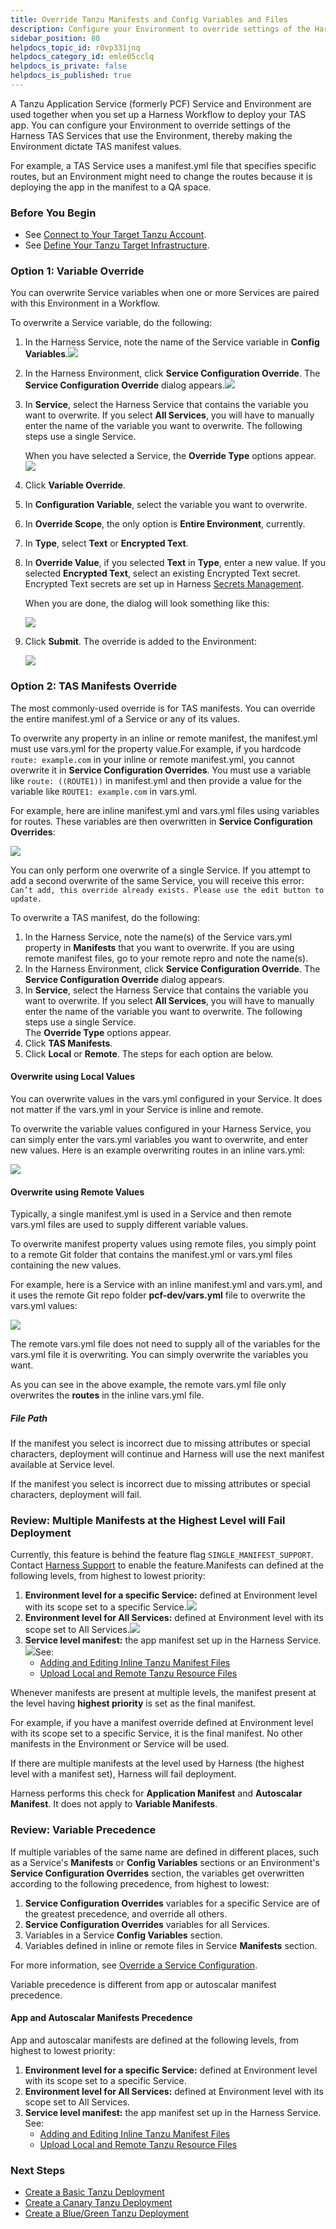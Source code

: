 ```yaml
---
title: Override Tanzu Manifests and Config Variables and Files
description: Configure your Environment to override settings of the Harness PCF Services that use the Environment, thereby making the Environment dictate PCF manifest values.
sidebar_position: 80
helpdocs_topic_id: r0vp331jnq
helpdocs_category_id: emle05cclq
helpdocs_is_private: false
helpdocs_is_published: true
---
```


A Tanzu Application Service (formerly PCF) Service and Environment are used together when you set up a Harness Workflow to deploy your TAS app. You can configure your Environment to override settings of the Harness TAS Services that use the Environment, thereby making the Environment dictate TAS manifest values.

For example, a TAS Service uses a manifest.yml file that specifies specific routes, but an Environment might need to change the routes because it is deploying the app in the manifest to a QA space.


### Before You Begin

* See [Connect to Your Target Tanzu Account](connect-to-your-target-pcf-account.md).
* See [Define Your Tanzu Target Infrastructure](define-your-pcf-target-infrastructure.md).

### Option 1: Variable Override

You can overwrite Service variables when one or more Services are paired with this Environment in a Workflow.

To overwrite a Service variable, do the following:

1. In the Harness Service, note the name of the Service variable in **Config Variables**.![](./static/override-pcf-manifests-and-config-variables-and-files-72.png)
2. In the Harness Environment, click **Service Configuration Override**. The **Service Configuration Override** dialog appears.![](./static/override-pcf-manifests-and-config-variables-and-files-73.png)
3. In **Service**, select the Harness Service that contains the variable you want to overwrite. If you select **All Services**, you will have to manually enter the name of the variable you want to overwrite. The following steps use a single Service.  
	  
	When you have selected a Service, the **Override Type** options appear.
	![](./static/override-pcf-manifests-and-config-variables-and-files-74.png)	
	
4. Click **Variable Override**.
5. In **Configuration Variable**, select the variable you want to overwrite.
6. In **Override Scope**, the only option is **Entire Environment**, currently.
7. In **Type**, select **Text** or **Encrypted Text**.
8. In **Override Value**, if you selected **Text** in **Type**, enter a new value. If you selected **Encrypted Text**, select an existing Encrypted Text secret. Encrypted Text secrets are set up in Harness [Secrets Management](https://docs.harness.io/article/au38zpufhr-secret-management).  
  
	When you are done, the dialog will look something like this:

	![](./static/override-pcf-manifests-and-config-variables-and-files-75.png)

9. Click **Submit**. The override is added to the Environment:

	![](./static/override-pcf-manifests-and-config-variables-and-files-76.png)

### Option 2: TAS Manifests Override

The most commonly-used override is for TAS manifests. You can override the entire manifest.yml of a Service or any of its values.

To overwrite any property in an inline or remote manifest, the manifest.yml must use vars.yml for the property value.For example, if you hardcode `route: example.com` in your inline or remote manifest.yml, you cannot overwrite it in **Service Configuration Overrides**. You must use a variable like `route: ((ROUTE1))` in manifest.yml and then provide a value for the variable like `ROUTE1: example.com` in vars.yml.

For example, here are inline manifest.yml and vars.yml files using variables for routes. These variables are then overwritten in **Service Configuration Overrides**:

![](./static/override-pcf-manifests-and-config-variables-and-files-77.png)

You can only perform one overwrite of a single Service. If you attempt to add a second overwrite of the same Service, you will receive this error: `Can’t add, this override already exists. Please use the edit button to update.`

To overwrite a TAS manifest, do the following:

1. In the Harness Service, note the name(s) of the Service vars.yml property in **Manifests** that you want to overwrite. If you are using remote manifest files, go to your remote repro and note the name(s).
2. In the Harness Environment, click **Service Configuration Override**. The **Service Configuration Override** dialog appears.
3. In **Service**, select the Harness Service that contains the variable you want to overwrite. If you select **All Services**, you will have to manually enter the name of the variable you want to overwrite. The following steps use a single Service.  
The **Override Type** options appear.
4. Click **TAS Manifests**.
5. Click **Local** or **Remote**. The steps for each option are below.

#### Overwrite using Local Values

You can overwrite values in the vars.yml configured in your Service. It does not matter if the vars.yml in your Service is inline and remote.

To overwrite the variable values configured in your Harness Service, you can simply enter the vars.yml variables you want to overwrite, and enter new values. Here is an example overwriting routes in an inline vars.yml:

![](./static/override-pcf-manifests-and-config-variables-and-files-78.png)

#### Overwrite using Remote Values

Typically, a single manifest.yml is used in a Service and then remote vars.yml files are used to supply different variable values.

To overwrite manifest property values using remote files, you simply point to a remote Git folder that contains the manifest.yml or vars.yml files containing the new values.

For example, here is a Service with an inline manifest.yml and vars.yml, and it uses the remote Git repo folder **pcf-dev/vars.yml** file to overwrite the vars.yml values:

![](./static/override-pcf-manifests-and-config-variables-and-files-79.png)

The remote vars.yml file does not need to supply all of the variables for the vars.yml file it is overwriting. You can simply overwrite the variables you want.

As you can see in the above example, the remote vars.yml file only overwrites the **routes** in the inline vars.yml file.

##### File Path

If the manifest you select is incorrect due to missing attributes or special characters, deployment will continue and Harness will use the next manifest available at Service level.

If the manifest you select is incorrect due to missing attributes or special characters, deployment will fail.

### Review: Multiple Manifests at the Highest Level will Fail Deployment

Currently, this feature is behind the feature flag `SINGLE_MANIFEST_SUPPORT`. Contact [Harness Support](mailto:support@harness.io) to enable the feature.Manifests can defined at the following levels, from highest to lowest priority:

1. **Environment level for a specific Service:** defined at Environment level with its scope set to a specific Service.![](./static/override-pcf-manifests-and-config-variables-and-files-80.png)
2. **Environment level for All Services:** defined at Environment level with its scope set to All Services.![](./static/override-pcf-manifests-and-config-variables-and-files-81.png)
3. **Service level manifest:** the app manifest set up in the Harness Service.![](./static/override-pcf-manifests-and-config-variables-and-files-82.png)See:
	* [Adding and Editing Inline Tanzu Manifest Files](adding-and-editing-inline-pcf-manifest-files.md)
	* [Upload Local and Remote Tanzu Resource Files](upload-local-and-remote-pcf-resource-files.md)

Whenever manifests are present at multiple levels, the manifest present at the level having **highest priority** is set as the final manifest.

For example, if you have a manifest override defined at Environment level with its scope set to a specific Service, it is the final manifest. No other manifests in the Environment or Service will be used.

If there are multiple manifests at the level used by Harness (the highest level with a manifest set), Harness will fail deployment.

Harness performs this check for **Application Manifest** and **Autoscalar Manifest**. It does not apply to **Variable Manifests**.

### Review: Variable Precedence

If multiple variables of the same name are defined in different places, such as a Service's **Manifests** or **Config Variables** sections or an Environment's **Service Configuration Overrides** section, the variables get overwritten according to the following precedence, from highest to lowest:

1. **Service Configuration Overrides** variables for a specific Service are of the greatest precedence, and override all others.
2. **Service Configuration Overrides** variables for all Services.
3. Variables in a Service **Config Variables** section.
4. Variables defined in inline or remote files in Service **Manifests** section.

For more information, see [Override a Service Configuration](https://docs.harness.io/article/n39w05njjv-environment-configuration#override_a_service_configuration).

Variable precedence is different from app or autoscalar manifest precedence.

#### App and Autoscalar Manifests Precedence

App and autoscalar manifests are defined at the following levels, from highest to lowest priority:

1. **Environment level for a specific Service:** defined at Environment level with its scope set to a specific Service.
2. **Environment level for All Services:** defined at Environment level with its scope set to All Services.
3. **Service level manifest:** the app manifest set up in the Harness Service.  
See:
	* [Adding and Editing Inline Tanzu Manifest Files](adding-and-editing-inline-pcf-manifest-files.md)
	* [Upload Local and Remote Tanzu Resource Files](upload-local-and-remote-pcf-resource-files.md)

### Next Steps

* [Create a Basic Tanzu Deployment](create-a-basic-pcf-deployment.md)
* [Create a Canary Tanzu Deployment](create-a-canary-pcf-deployment.md)
* [Create a Blue/Green Tanzu Deployment](create-a-blue-green-pcf-deployment.md)

